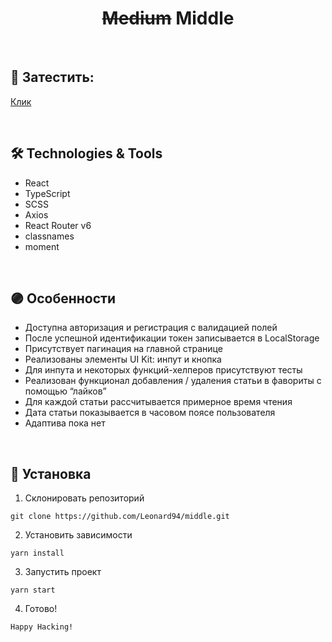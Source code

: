 <h1 align="center"><s>Medium</s> Middle</h1>
</br>


## 🚀 Затестить:

[Клик](http://middle.vladkoleda.ru/)


<br>


## 🛠️ Technologies & Tools
- React
- TypeScript
- SCSS
- Axios
- React Router v6
- classnames
- moment


<br>

## 🟣 Особенности

- Доступна авторизация и регистрация с валидацией полей
- После успешной идентификации токен записывается в LocalStorage
- Присутствует пагинация на главной странице
- Реализованы элементы UI Kit: инпут и кнопка
- Для инпута и некоторых функций-хелперов присутствуют тесты
- Реализован функционал добавления / удаления статьи в фавориты с помощью “лайков”
- Для каждой статьи рассчитывается примерное время чтения
- Дата статьи показывается в часовом поясе пользователя
- Адаптива пока нет


<br>



## 🔧 Установка
1. Склонировать репозиторий
```
git clone https://github.com/Leonard94/middle.git
```

2. Установить зависимости
```
yarn install
```
3. Запустить проект
```
yarn start
```
4. Готово!
```
Happy Hacking!
```
